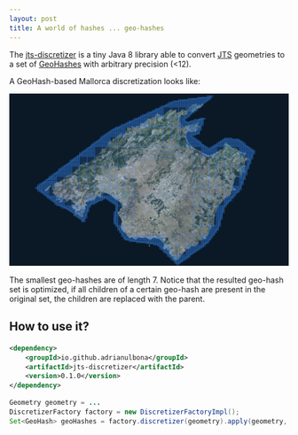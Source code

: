 ```yaml
--- 
layout: post
title: A world of hashes ... geo-hashes 
---
```




The [jts-discretizer](https://github.com/adrianulbona/jts-discretizer) is a tiny Java 8 library able to convert [JTS](https://en.wikipedia.org/wiki/JTS_Topology_Suite) geometries to a set of [GeoHashes](https://en.wikipedia.org/wiki/Geohash) with arbitrary precision (<12). 

A GeoHash-based Mallorca discretization looks like:

![alt tag](https://github.com/adrianulbona/jts-discretizer/raw/master/img/polygon.png)

The smallest geo-hashes are of length 7. Notice that the resulted geo-hash set is optimized, if all children of a certain geo-hash are present in the original set, the children are replaced with the parent.

## How to use it?
```xml
<dependency>
    <groupId>io.github.adrianulbona</groupId>
    <artifactId>jts-discretizer</artifactId>
    <version>0.1.0</version>
</dependency>
```
```java
Geometry geometry = ...
DiscretizerFactory factory = new DiscretizerFactoryImpl();
Set<GeoHash> geoHashes = factory.discretizer(geometry).apply(geometry, 7);
```
